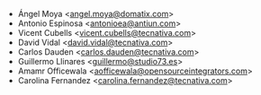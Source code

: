 - Ángel Moya \<<angel.moya@domatix.com>\>
- Antonio Espinosa \<<antonioea@antiun.com>\>
- Vicent Cubells \<<vicent.cubells@tecnativa.com>\>
- David Vidal \<<david.vidal@tecnativa.com>\>
- Carlos Dauden \<<carlos.dauden@tecnativa.com>\>
- Guillermo Llinares \<<guillermo@studio73.es>\>
- Amamr Officewala \<<aofficewala@opensourceintegrators.com>\>
- Carolina Fernandez \<<carolina.fernandez@tecnativa.com>\>
